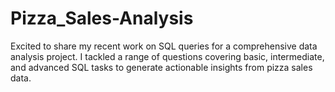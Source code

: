 # Pizza_Sales-Analysis
Excited to share my recent work on SQL queries for a comprehensive data analysis project. I tackled a range of questions covering basic, intermediate, and advanced SQL tasks to generate actionable insights from pizza sales data. 
